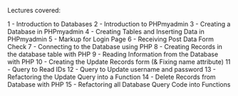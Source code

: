 Lectures covered:

 1 - Introduction to Databases
 2 - Introduction to PHPmyadmin
 3 - Creating a Database in PHPmyadmin
 4 - Creating Tables and Inserting Data in PHPmyadmin
 5 - Markup for Login Page
 6 - Receiving Post Data Form Check
 7 - Connecting to the Database using PHP
 8 - Creating Records in the database table with PHP
 9 - Reading Information from the Database with PHP
10 - Creating the Update Records form (& Fixing name attribute)
11 - Query to Read IDs
12 - Query to Update username and password
13 - Refactoring the Update Query into a Function
14 - Delete Records from Database with PHP
15 - Refactoring all Database Query Code into Functions